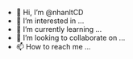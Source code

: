 - 👋 Hi, I’m @nhanltCD
- 👀 I’m interested in ...
- 🌱 I’m currently learning ...
- 💞️ I’m looking to collaborate on ...
- 📫 How to reach me ...

<!---
nhanltCD/nhanltCD is a ✨ special ✨ repository because its `README.md` (this file) appears on your GitHub profile.
You can click the Preview link to take a look at your changes.
--->
